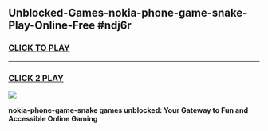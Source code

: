 
## Unblocked-Games-nokia-phone-game-snake-Play-Online-Free #ndj6r
<h3>
<a href="https://us.freeplayer.one?title=nokia-phone-game-snake&ref=10M">CLICK TO PLAY</a></h3>
<hr>

<h3>
<a href="https://us.freeplayer.one?title=nokia-phone-game-snake&ref=10M">CLICK 2 PLAY</a>
  
</h3>

<a href="https://us.freeplayer.one?title=nokia-phone-game-snake&ref=10M"><img src="https://clearcache.store/games.png"></a>


**nokia-phone-game-snake games unblocked: Your Gateway to Fun and Accessible Online Gaming**
